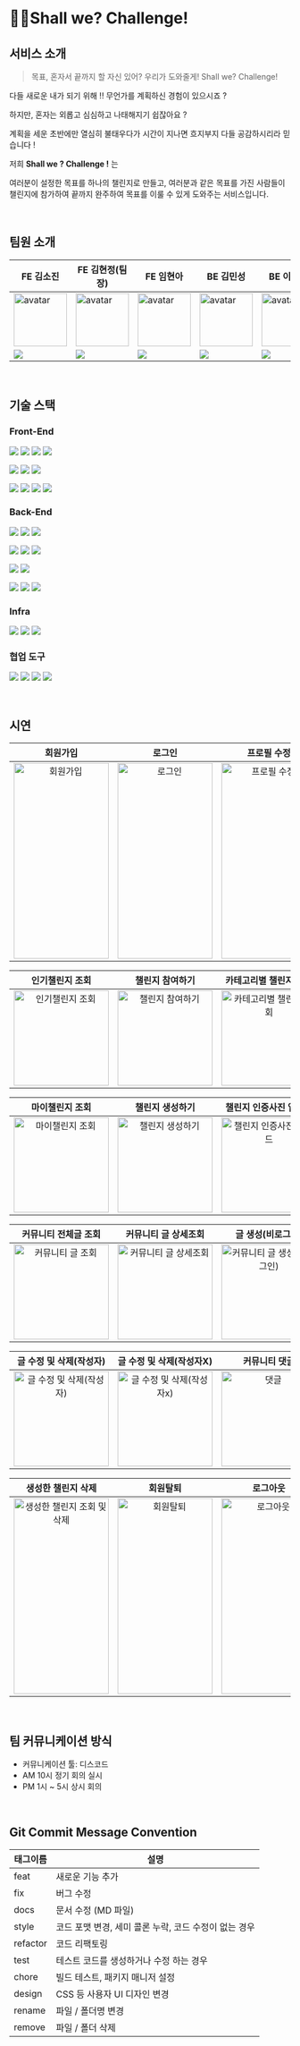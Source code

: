 # 💪🏻Shall we? Challenge!

## 서비스 소개

> 목표, 혼자서 끝까지 할 자신 있어? 우리가 도와줄게! Shall we? Challenge!


다들 새로운 내가 되기 위해 !! 무언가를 계획하신 경험이 있으시죠 ? 

하지만, 혼자는 외롭고 심심하고 나태해지기 쉽잖아요 ? 

계획을 세운 초반에만 열심히 불태우다가 시간이 지나면 흐지부지 다들 공감하시리라 믿습니다 !

저희 **Shall we ? Challenge !** 는

여러분이 설정한 목표를 하나의 챌린지로 만들고, 여러분과 같은 목표를 가진 사람들이 챌린지에 참가하여 끝까지 완주하여 목표를 이룰 수 있게 도와주는 서비스입니다.

<br>

## 팀원 소개

| FE 김소진                                                                                                                      | FE 김현정(팀장)                                                                                                                             | FE 임현아                                                                                                                                  | BE 김민성                                                                                                                               | BE 이현준                                                                                                                                          | BE 김희성                                                                                                                                  |  
|-----------------------------------------------------------------------------------------------------------------------------|----------------------------------------------------------------------------------------------------------------------------------------|-----------------------------------------------------------------------------------------------------------------------------------------|--------------------------------------------------------------------------------------------------------------------------------------|-------------------------------------------------------------------------------------------------------------------------------------------------|-----------------------------------------------------------------------------------------------------------------------------------------|
| <img width="95px" height="95px" src="https://avatars.githubusercontent.com/u/111262028?v=4" alt="avatar" />                 | <img width="95px" height="95px" src="https://avatars.githubusercontent.com/u/110615050?v=4" alt="avatar" />                            | <img width="95px" height="95px" src="https://avatars.githubusercontent.com/u/90781929?v=4" alt="avatar" />                              | <img width="95px" height="95px" src="https://avatars.githubusercontent.com/u/110894708?v=4" alt="avatar" />                           | <img width="95px" height="95px" src="https://avatars.githubusercontent.com/u/111398503?v=4" alt="avatar" />                                     | <img width="95px" height="95px" src="https://avatars.githubusercontent.com/u/111116987?v=4" alt="avatar" />                             | 
| [<img src="https://img.shields.io/badge/GitHub-181717?style=for-the-badge&logo=GitHub&logoColor=white"/>](https://github.com/soojiin) | [<img src="https://img.shields.io/badge/GitHub-181717?style=for-the-badge&logo=GitHub&logoColor=white"/>](https://github.com/jjeonge97) | [<img src="https://img.shields.io/badge/GitHub-181717?style=for-the-badge&logo=GitHub&logoColor=white"/>](https://github.com/mmyona) | [<img src="https://img.shields.io/badge/GitHub-181717?style=for-the-badge&logo=GitHub&logoColor=white"/>](https://github.com/GoToGuy91) | [<img src="https://img.shields.io/badge/GitHub-181717?style=for-the-badge&logo=GitHub&logoColor=white"/>](https://github.com/lhj920514) | [<img src="https://img.shields.io/badge/GitHub-181717?style=for-the-badge&logo=GitHub&logoColor=white"/>](https://github.com/imaginebk) |


<br>

## 기술 스택

### Front-End

<img src="https://img.shields.io/badge/HTML5-E34F26?style=for-the-badge&logo=HTML5&logoColor=white"> <img src="https://img.shields.io/badge/css-1572B6?style=for-the-badge&logo=css3&logoColor=white"> <img src="https://img.shields.io/badge/JavaScript-F7DF1E?style=for-the-badge&logo=JavaScript&logoColor=black"> <img src="https://img.shields.io/badge/Axios-5A29E4?style=for-the-badge&logo=Axios&logoColor=white">

<img src="https://img.shields.io/badge/React-61DAFB?style=for-the-badge&logo=React&logoColor=black"> <img src="https://img.shields.io/badge/styled%20components-DB7093?style=for-the-badge&logo=styled-components&logoColor=white"> <img src="https://img.shields.io/badge/redux%20toolkit-764ABC?style=for-the-badge&logo=Redux&logoColor=white"> 

<img src="https://img.shields.io/badge/MUI-007FFF?style=for-the-badge&logo=MUI&logoColor=white"> <img src="https://img.shields.io/badge/React%20Hook%20Form-EC5990?style=for-the-badge&logo=ReactHookForm&logoColor=white"> <img src="https://img.shields.io/badge/Figma-F24E1E?style=for-the-badge&logo=Figma&logoColor=white"> <img src="https://img.shields.io/badge/Prettier-F7B93E?style=for-the-badge&logo=Prettier&logoColor=black">

### Back-End

<img src="https://img.shields.io/badge/java-007396?style=for-the-badge&logo=OpenJDK&logoColor=white"> <img src="https://img.shields.io/badge/Spring-6DB33F?style=for-the-badge&logo=Spring&logoColor=white"> <img src="https://img.shields.io/badge/Spring Boot-6DB33F?style=for-the-badge&logo=Spring Boot&logoColor=white">

<img src="https://img.shields.io/badge/MySQL-4479A1?style=for-the-badge&logo=MySQL&logoColor=white"> <img src="https://img.shields.io/badge/JUnit5-25A162?style=for-the-badge&logo=JUnit5&logoColor=white"> <img src="https://img.shields.io/badge/Gradle-02303A?style=for-the-badge&logo=Gradle&logoColor=white">

<img src="https://img.shields.io/badge/Docker-2496ED?style=for-the-badge&logo=Docker&logoColor=white"> <img src="https://img.shields.io/badge/Spring Security-6DB33F?style=for-the-badge&logo=Spring Security&logoColor=white">

<img src="https://img.shields.io/badge/H2 Database-004088?style=for-the-badge"> <img src="https://img.shields.io/badge/Mockito-006600?style=for-the-badge"> <img src="https://img.shields.io/badge/Spring Data JPA-0ABF53?style=for-the-badge">

### Infra
<img src="https://img.shields.io/badge/Amazon%20S3-569A31?style=for-the-badge&logo=AmazonS3&logoColor=white"> <img src="https://img.shields.io/badge/Amazon%20EC2-FF9900?style=for-the-badge&logo=AmazonEC2&logoColor=black"> <img src="https://img.shields.io/badge/Amazon%20RDS-527FFF?style=for-the-badge&logo=AmazonRDS&logoColor=white">


### 협업 도구

<img src="https://img.shields.io/badge/Git-F05032?style=for-the-badge&logo=Git&logoColor=white"> <img src="https://img.shields.io/badge/GitHub-181717?style=for-the-badge&logo=GitHub&logoColor=white"> <img src="https://img.shields.io/badge/Discord-5865F2?style=for-the-badge&logo=Discord&logoColor=white"> <img src="https://img.shields.io/badge/Notion-000000?style=for-the-badge&logo=Notion&logoColor=white">

<br>

## 시연
|  회원가입 |  로그인 | 프로필 수정 |
| :-------: | :-----: | :-------: |
| <img src='https://user-images.githubusercontent.com/111262028/220931367-1d96c045-eb5b-49e2-8dd6-d0daf91d7548.gif' alt='회원가입' width='170px' height='350px' /> | <img src='https://user-images.githubusercontent.com/111262028/220932809-1f8213bd-41fb-4ea3-b58e-672e932f563d.gif' alt='로그인' width='170px' height='350px' /> | <img src='https://user-images.githubusercontent.com/111262028/220933503-e5e012f9-8d02-42c2-a8fe-d4587cc6291a.gif' alt='프로필 수정' width='170px' height='350px' /> |

| 인기챌린지 조회 | 챌린지 참여하기 | 카테고리별 챌린지 조회 | 챌린지 필터링 |
| :-------------: | :------------: | :----------: | :----------: |
| <img src='https://user-images.githubusercontent.com/111262028/220974682-17e0a83d-706d-4bb4-8cf6-1a67f567fa45.gif' alt='인기챌린지 조회' width='170px' /> | <img src='https://user-images.githubusercontent.com/111262028/220974988-4dffef69-3dcd-4042-8f22-9bc5c3b71829.gif' alt='챌린지 참여하기' width='170px' /> | <img src='https://user-images.githubusercontent.com/111262028/220975343-d5b2bc0c-e94c-4fa5-9b5c-03792b4c9edf.gif' alt='카테고리별 챌린지 조회' width='170px' /> | <img src='https://user-images.githubusercontent.com/111262028/220975694-dc0be4ad-12da-4273-91e2-19a378c9a01b.gif' alt='챌린지 필터링' width='170px' /> |

| 마이챌린지 조회 | 챌린지 생성하기 | 챌린지 인증사진 업로드 |
| :-------------: | :------------: | :----------: |
| <img src='https://user-images.githubusercontent.com/111262028/220976570-8c9a8f97-31a2-497b-ad77-7d813a0e8d84.png' alt='마이챌린지 조회' width='170px' /> | <img src='https://user-images.githubusercontent.com/111262028/220976594-6cf4b154-5661-4e07-90d1-c4131a84ccda.gif' alt='챌린지 생성하기' width='170px' /> | <img src='https://user-images.githubusercontent.com/111262028/220976625-f5c17ea2-2ec7-4c12-8a06-4f4b5d92e01b.gif' alt='챌린지 인증사진 업로드' width='170px' /> |

| 커뮤니티 전체글 조회 | 커뮤니티 글 상세조회 | 글 생성(비로그인) | 글 생성(로그인) |
| :-------------: | :------------: | :----------: | :----------: |
| <img src='https://user-images.githubusercontent.com/111262028/220979146-52637d05-1de4-47a6-be56-9fbde4a8b527.gif' alt='커뮤니티 글 조회' width='170px' /> | <img src='https://user-images.githubusercontent.com/111262028/220979346-1241a562-f083-48e3-b69e-8de347e65dfe.gif' alt='커뮤니티 글 상세조회' width='170px' /> | <img src='https://user-images.githubusercontent.com/111262028/220980269-5b347514-7a49-4396-b2d2-e4a3287546f3.gif' alt='커뮤니티 글 생성(비로그인)' width='170px' /> | <img src='https://user-images.githubusercontent.com/111262028/220980579-8f2e3c84-67c3-4bed-98ad-8d9101064424.gif' alt='커뮤니티 글 생성(로그인)' width='170px' /> |

| 글 수정 및 삭제(작성자) | 글 수정 및 삭제(작성자X) | 커뮤니티 댓글 |
| :-------------: | :------------: | :----------: |
| <img src='https://user-images.githubusercontent.com/111262028/220983043-fe187e33-fbc3-4637-9c84-65e7e9c3291c.gif' alt='글 수정 및 삭제(작성자)' width='170px' /> | <img src='https://user-images.githubusercontent.com/111262028/220982767-0dc94647-5fc0-4dbe-ba33-17c1f27ddc81.gif' alt='글 수정 및 삭제(작성자x)' width='170px' /> | <img src='https://user-images.githubusercontent.com/111262028/220983591-3599edca-0c9a-4f06-91ea-fe25099633a8.gif' alt='댓글' width='170px' /> | 

| 생성한 챌린지 삭제 | 회원탈퇴 | 로그아웃 |
| :--------------: | :-----------------: | :---------------: |
| <img src='https://user-images.githubusercontent.com/111262028/220973223-dd5fd841-893b-4ac3-a5bd-4d2fd933d648.gif' alt='생성한 챌린지 조회 및 삭제' width='170px' height='350px' /> | <img src='https://user-images.githubusercontent.com/111262028/220977972-43e980a7-a4b2-4097-a097-bdad5bc3b737.gif' alt='회원탈퇴' width='170px' height='350px' /> | <img src='https://user-images.githubusercontent.com/111262028/220978223-ee5ab9c5-5c0f-4c32-bfeb-8f9eaeb9d173.gif' alt='로그아웃' width='170px' height='350px' /> |

<br>

## 팀 커뮤니케이션 방식

- 커뮤니케이션 툴: 디스코드
- AM 10시 정기 회의 실시
- PM 1시 ~ 5시 상시 회의

<br>

## Git Commit Message Convention

| 태그이름 | 설명                                                  |
| -------- | ----------------------------------------------------- |
| feat     | 새로운 기능 추가                                      |
| fix      | 버그 수정                                             |
| docs   | 문서 수정 (MD 파일)                          |
| style    | 코드 포맷 변경, 세미 콜론 누락, 코드 수정이 없는 경우 |
| refactor | 코드 리팩토링                                         |
| test     | 테스트 코드를 생성하거나 수정 하는 경우               |
| chore    | 빌드 테스트, 패키지 매니저 설정                       |
| design   | CSS 등 사용자 UI 디자인 변경                          |
| rename   | 파일 / 폴더명 변경                                    |
| remove   | 파일 / 폴더 삭제                                      |
